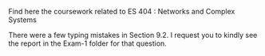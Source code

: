 <!-- // # NCS -->
Find here the coursework related to ES 404 : Networks and Complex Systems

There were a few typing mistakes in Section 9.2. I request you to kindly see the report in the Exam-1 folder for that question.
